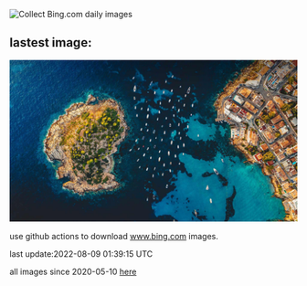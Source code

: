 ![Collect Bing.com daily images](https://github.com/counter2015/bing-daily-images/workflows/Collect%20Bing.com%20daily%20images/badge.svg)
## lastest image:
![](images/EsPantaleu.jpg)

use github actions to download www.bing.com images.

last update:2022-08-09 01:39:15 UTC

all images since 2020-05-10 [here](https://github.com/counter2015/bing-daily-images/tree/master/images) 
